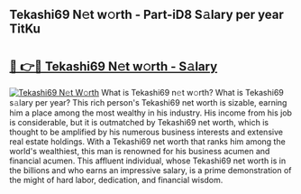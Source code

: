 ## Tekashi69 N𝚎t w𝚘rth - Part-iD8 S𝚊lary per year TitKu

# <h2><a href="http://gc1t53j.nevu.top/?p=Tekashi69">🔗 👉🔴 Tekashi69 N𝚎t w𝚘rth - S𝚊lary</a></h2>

[![Tekashi69 N𝚎t W𝚘rth](https://i.imgur.com/Oavwk0R.jpeg)](http://gc1t53j.nevu.top/?p=Tekashi69)
What is Tekashi69 n𝚎t w𝚘rth? What is Tekashi69 s𝚊lary per year?
This rich person's Tekashi69 net worth is sizable, earning him a place among the most wealthy in his industry. His income from his job is considerable, but it is outmatched by Tekashi69 net worth, which is thought to be amplified by his numerous business interests and extensive real estate holdings. With a Tekashi69 net worth that ranks him among the world's wealthiest, this man is renowned for his business acumen and financial acumen. This affluent individual, whose Tekashi69 net worth is in the billions and who earns an impressive salary, is a prime demonstration of the might of hard labor, dedication, and financial wisdom.
